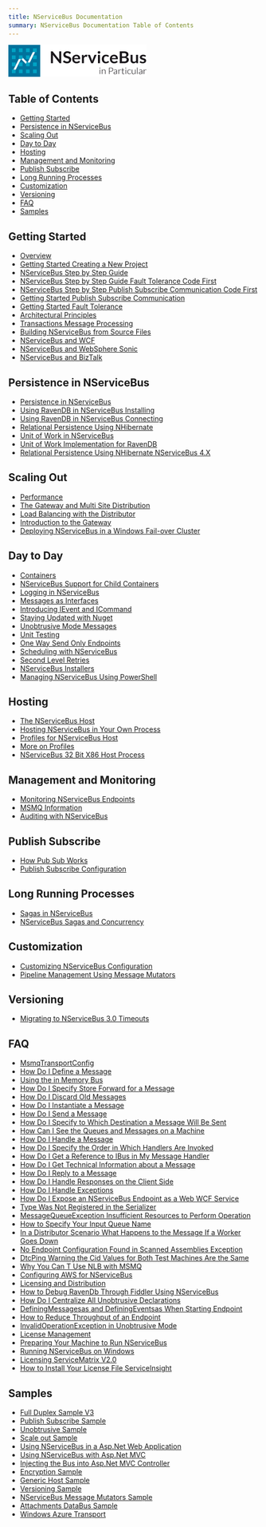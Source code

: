```yaml
---
title: NServiceBus Documentation
summary: NServiceBus Documentation Table of Contents
---
```


![NServiceNus](../logo-nsb.png)

<a name="nsb-toc"></a>
## Table of Contents ##

- [Getting Started](#getting-started)
- [Persistence in NServiceBus](#persistence-in-nservicebus)
- [Scaling Out](#scaling-out)
- [Day to Day](#day-to-day)
- [Hosting](#hosting)
- [Management and Monitoring](#management-and-monitoring)
- [Publish Subscribe](#publish-subscribe)
- [Long Running Processes](#long-running-processes)
- [Customization](#customization)
- [Versioning](#versioning)
- [FAQ](#faq)
- [Samples](#samples)


<a name="getting-started"></a>
## Getting Started ##
- [Overview](Overview)
- [Getting Started Creating a New Project](getting-started---creating-a-new-project)
- [NServiceBus Step by Step Guide](NServiceBus-Step-by-Step-Guide)
- [NServiceBus Step by Step Guide Fault Tolerance Code First](NServiceBus-Step-by-Step-Guide-fault-tolerance-code-first)
- [NServiceBus Step by Step Publish Subscribe Communication Code First](nservicebus-step-by-step-publish-subscribe-communication-code-first)
- [Getting Started Publish Subscribe Communication](getting-started---publish-subscribe-communication)
- [Getting Started Fault Tolerance](getting-started---fault-tolerance)
- [Architectural Principles](architectural-principles)
- [Transactions Message Processing](transactions-message-processing)
- [Building NServiceBus from Source Files](building-nservicebus-from-source-files)
- [NServiceBus and WCF](nservicebus-and-wcf)
- [NServiceBus and WebSphere Sonic](nservicebus-and-websphere-sonic)
- [NServiceBus and BizTalk](nservicebus-and-biztalk)

<a name="persistence-in-nservicebus"></a>
## Persistence in NServiceBus ##
- [Persistence in NServiceBus](persistence-in-nservicebus)
- [Using RavenDB in NServiceBus Installing](using-ravendb-in-nservicebus-installing)
- [Using RavenDB in NServiceBus Connecting](using-ravendb-in-nservicebus-connecting)
- [Relational Persistence Using NHibernate](relational-persistence-using-nhibernate)
- [Unit of Work in NServiceBus](unit-of-work-in-nservicebus)
- [Unit of Work Implementation for RavenDB](unit-of-work-implementation-for-ravendb)
- [Relational Persistence Using NHibernate NServiceBus 4.X](relational-persistence-using-nhibernate---nservicebus-4.x)

<a name="scaling-out"></a>
## Scaling Out ##
- [Performance](performance)
- [The Gateway and Multi Site Distribution](the-gateway-and-multi-site-distribution)
- [Load Balancing with the Distributor](load-balancing-with-the-distributor)
- [Introduction to the Gateway](introduction-to-the-gateway)
- [Deploying NServiceBus in a Windows Fail-over Cluster](deploying-nservicebus-in-a-windows-failover-cluster)

<a name="day-to-day"></a>
## Day to Day ##
- [Containers](containers)
- [NServiceBus Support for Child Containers](nservicebus-support-for-child-containers)
- [Logging in NServiceBus](logging-in-nservicebus)
- [Messages as Interfaces](messages-as-interfaces)
- [Introducing IEvent and ICommand](introducing-ievent-and-icommand)
- [Staying Updated with Nuget](staying-updated-with-nuget)
- [Unobtrusive Mode Messages](unobtrusive-mode-messages)
- [Unit Testing](unit-testing)
- [One Way Send Only Endpoints](one-way-send-only-endpoints)
- [Scheduling with NServiceBus](scheduling-with-nservicebus)
- [Second Level Retries](second-level-retries)
- [NServiceBus Installers](nservicebus-installers)
- [Managing NServiceBus Using PowerShell](managing-nservicebus-using-powershell)

<a name="hosting"></a>
## Hosting ##
- [The NServiceBus Host](the-nservicebus-host)
- [Hosting NServiceBus in Your Own Process](hosting-nservicebus-in-your-own-process)
- [Profiles for NServiceBus Host](profiles-for-nservicebus-host)
- [More on Profiles](more-on-profiles)
- [NServiceBus 32 Bit X86 Host Process](nservicebus-32-bit-x86-host-process)

<a name="management-and-monitoring"></a>
## Management and Monitoring ##
- [Monitoring NServiceBus Endpoints](monitoring-nservicebus-endpoints)
- [MSMQ Information](msmq-information)
- [Auditing with NServiceBus](auditing-with-nservicebus)

<a name="publish-subscribe"></a>
## Publish Subscribe ##
- [How Pub Sub Works](how-pub-sub-works)
- [Publish Subscribe Configuration](publish-subscribe-configuration)

<a name="long-running-processes"></a>
## Long Running Processes ##
- [Sagas in NServiceBus](sagas-in-nservicebus)
- [NServiceBus Sagas and Concurrency](nservicebus-sagas-and-concurrency)

<a name="customization"></a>
## Customization ##
- [Customizing NServiceBus Configuration](customizing-nservicebus-configuration)
- [Pipeline Management Using Message Mutators](pipeline-management-using-message-mutators)

<a name="versioning"></a>
## Versioning ##
- [Migrating to NServiceBus 3.0 Timeouts](migrating-to-nservicebus-3.0-timeouts)

<a name="faq"></a>
## FAQ ##
- [MsmqTransportConfig](msmqtransportconfig)
- [How Do I Define a Message](how-do-i-define-a-message)
- [Using the in Memory Bus](using-the-in-memory-bus)
- [How Do I Specify Store Forward for a Message](how-do-i-specify-store-forward-for-a-message)
- [How Do I Discard Old Messages](how-do-i-discard-old-messages)
- [How Do I Instantiate a Message](how-do-i-instantiate-a-message)
- [How Do I Send a Message](how-do-i-send-a-message)
- [How Do I Specify to Which Destination a Message Will Be Sent](how-do-i-specify-to-which-destination-a-message-will-be-sent)
- [How Can I See the Queues and Messages on a Machine](how-can-i-see-the-queues-and-messages-on-a-machine)
- [How Do I Handle a Message](how-do-i-handle-a-message)
- [How Do I Specify the Order in Which Handlers Are Invoked](how-do-i-specify-the-order-in-which-handlers-are-invoked)
- [How Do I Get a Reference to IBus in My Message Handler](how-do-i-get-a-reference-to-ibus-in-my-message-handler)
- [How Do I Get Technical Information about a Message](how-do-i-get-technical-information-about-a-message)
- [How Do I Reply to a Message](how-do-i-get-technical-information-about-a-message)
- [How Do I Handle Responses on the Client Side](how-do-i-handle-responses-on-the-client-side)
- [How Do I Handle Exceptions](how-do-i-handle-exceptions)
- [How Do I Expose an NServiceBus Endpoint as a Web WCF Service](how-do-i-expose-an-nservicebus-endpoint-as-a-web-wcf-service)
- [Type Was Not Registered in the Serializer](type-was-not-registered-in-the-serializer)
- [MessageQueueException Insufficient Resources to Perform Operation](messagequeueexception-insufficient-resources-to-perform-operation)
- [How to Specify Your Input Queue Name](how-to-specify-your-input-queue-name)
- [In a Distributor Scenario What Happens to the Message If a Worker Goes Down](in-a-distributor-scenario-what-happens-to-the-message-if-a-worker-goes-down)
- [No Endpoint Configuration Found in Scanned Assemblies Exception](no-endpoint-configuration-found-in-scanned-assemblies-exception)
- [DtcPing Warning the Cid Values for Both Test Machines Are the Same](dtcping-warning-the-cid-values-for-both-test-machines-are-the-same)
- [Why You Can T Use NLB with MSMQ](why-you-can-t-use-nlb-with-msmq)
- [Configuring AWS for NServiceBus](configuring-aws-for-nservicebus)
- [Licensing and Distribution](licensing-and-distribution)
- [How to Debug RavenDb Through Fiddler Using NServiceBus](how-to-debug-ravendb-through-fiddler-using-nservicebus)
- [How Do I Centralize All Unobtrusive Declarations](how-do-i-centralize-all-unobtrusive-declarations)
- [DefiningMessagesas and DefiningEventsas When Starting Endpoint](definingmessagesas-and-definingeventsas-when-starting-endpoint)
- [How to Reduce Throughput of an Endpoint](how-to-reduce-throughput-of-an-endpoint)
- [InvalidOperationException in Unobtrusive Mode](invalidoperationexception-in-unobtrusive-mode)
- [License Management](license-management)
- [Preparing Your Machine to Run NServiceBus](preparing-your-machine-to-run-nservicebus)
- [Running NServiceBus on Windows](running-nservicebus-on-windows)
- [Licensing ServiceMatrix V2.0](licensing-servicematrix-v2.0)
- [How to Install Your License File ServiceInsight](how-to-install-your-license-file-serviceinsight)

<a name="samples"></a>
## Samples ##
- [Full Duplex Sample V3](full-duplex-sample-v3)
- [Publish Subscribe Sample](publish-subscribe-sample)
- [Unobtrusive Sample](unobtrusive-sample)
- [Scale out Sample](scale-out-sample)
- [Using NServiceBus in a Asp.Net Web Application](using-nservicebus-in-a-asp.net-web-application)
- [Using NServiceBus with Asp.Net MVC](using-nservicebus-with-asp.net-mvc)
- [Injecting the Bus into Asp.Net MVC Controller](injecting-the-bus-into-asp.net-mvc-controller)
- [Encryption Sample](encryption-sample)
- [Generic Host Sample](generic-host-sample)
- [Versioning Sample](versioning-sample)
- [NServiceBus Message Mutators Sample](nservicebus-message-mutators-sample)
- [Attachments DataBus Sample](attachments-databus-sample)
- [Windows Azure Transport](windows-azure-transport)
